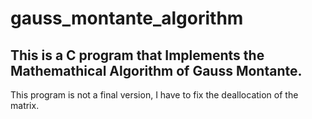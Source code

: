 # gauss_montante_algorithm
This is a C program that Implements the Mathemathical Algorithm of Gauss Montante.
----------------------------------------------------------------------------------
This program is not a final version, I have to fix the deallocation of the matrix.
